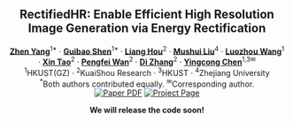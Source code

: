 

<!-- # magic-edit.github.io -->

<p align="center">

  <h2 align="center">RectifiedHR: Enable Efficient High Resolution Image Generation via Energy Rectification</h2>
  <p align="center">
    <a href="https://zhenyangcs.github.io/"><strong>Zhen Yang</strong></a><sup>1*</sup>
    ·
    <a href="https://scholar.google.com/citations?user=d8VVM4UAAAAJ&hl=en"><strong>Guibao Shen</strong></a><sup>1*</sup>
    ·  
    <a href="https://liang-hou.github.io/"><strong>Liang Hou</strong></a><sup>2</sup>
    ·
    <a href="https://xiaobul.github.io/"><strong>Mushui Liu</strong></a><sup>4</sup>
    ·
    <a href="https://wileewang.github.io/"><strong>Luozhou Wang</strong></a><sup>1</sup>
    ·
    <a href="https://www.xtao.website/"><strong>Xin Tao</strong></a><sup>2</sup>
    ·
    <a href="https://scholar.google.com/citations?user=P6MraaYAAAAJ&hl=en"><strong>Pengfei Wan</strong></a><sup>2</sup>
    ·
    <a href="https://orcid.org/0009-0006-5475-2728"><strong>Di Zhang</strong></a><sup>2</sup>
    ·
    <a href="https://www.yingcong.me/"><strong>Yingcong Chen</strong></a><sup>1,3&#9993;</sup>
    <br>
    <sup>1</sup>HKUST(GZ) · <sup>2</sup>KuaiShou Research · <sup>3</sup>HKUST · <sup>4</sup>Zhejiang University
    <br>
    <sup>*</sup>Both authors contributed equally.
    <sup>&#9993;</sup>Corresponding author.
    </br>
        <a href="TODO website">
        <img src='https://img.shields.io/badge/Arxiv-OIR-blue' alt='Paper PDF'></a>
        <a href="TODO website">
        <img src='https://img.shields.io/badge/Project-Website-orange' alt='Project Page'></a>
        <!-- <a href="https://drive.google.com/file/d/1JX8w0S9PCD9Ipmo9IiICO8R7e1haTGdF/view?usp=sharing">
        <img src='https://img.shields.io/badge/Dataset-OIR--Bench-green' alt='OIR-Bench'></a>
        <a href="https://iclr.cc/virtual/2024/poster/18242">
        <img src='https://img.shields.io/badge/Video-ICLR-yellow' alt='Video'></a> -->
  </p>
</p>


<p align="center"><b>We will release the code soon!</b></p>




<!-- ## BibTeX
```BibTeX
@inproceedings{yang2024objectaware,
title     = {Object-Aware Inversion and Reassembly for Image Editing},
author    = {Zhen Yang and Ganggui Ding and Wen Wang and Hao Chen and Bohan Zhuang and Chunhua Shen},
booktitle = {The Twelfth International Conference on Learning Representations},
year      = {2024},
url       = {https://openreview.net/forum?id=dpcVXiMlcv}
}
``` -->

